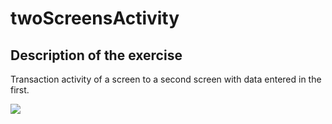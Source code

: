 # twoScreensActivity

## Description of the exercise

Transaction activity of a screen to a second screen with data entered in the first.

![](https://www.dropbox.com/s/kpnatbro983roei/primeira_tela.jpg?dl=0)
